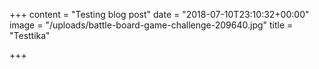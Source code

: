 +++
content = "Testing blog post"
date = "2018-07-10T23:10:32+00:00"
image = "/uploads/battle-board-game-challenge-209640.jpg"
title = "Testtika"

+++
